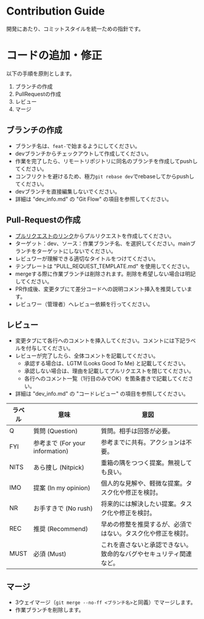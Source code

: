 # Contribution Guide

開発にあたり、コミットスタイルを統一ための指針です。

# コードの追加・修正

以下の手順を原則とします。

1. ブランチの作成
1. PullRequestの作成
1. レビュー
1. マージ

## ブランチの作成

- ブランチ名は、`feat-`で始まるようにしてください。
- devブランチからチェックアウトして作成してください。
- 作業を完了したら、リモートリポジトリに同名のブランチを作成してpushしてください。
- コンフリクトを避けるため、極力`git rebase dev`でrebaseしてからpushしてください。
- devブランチを直接編集しないでください。
- 詳細は "dev_info.md" の "Git Flow" の項目を参照してください。

## Pull-Requestの作成

- [プルリクエストのリンク](https://ap-northeast-1.console.aws.amazon.com/codesuite/codecommit/repositories/idem-nc-codecommit/pull-requests?region=ap-northeast-1&status=OPEN&pull-requests-meta=eyJmIjp7InRleHQiOiIifSwicyI6e30sIm4iOjEwLCJpIjowfQ)からプルリクエストを作成してください。
- ターゲット：dev、ソース：作業ブランチ名、を選択してください。mainブランチをターゲットにしないでください。
- レビュワーが理解できる適切なタイトルをつけてください。
- テンプレートは "PULL_REQUEST_TEMPLATE.md" を使用してください。
- mergeする際に作業ブランチは削除されます。削除を希望しない場合は明記してください。
- PR作成後、変更タブにて差分コードへの説明コメント挿入を推奨しています。
- レビュワー（管理者）へレビュー依頼を行ってください。

## レビュー

- 変更タブにて各行へのコメントを挿入してください。コメントには下記ラベルを付与してください。
- レビューが完了したら、全体コメントを記載してください。
  - 承認する場合は、LGTM (Looks Good To Me) と記載してください。
  - 承認しない場合は、理由を記載してプルリクエストを閉じてください。
  - 各行へのコメント一覧（1行目のみでOK）を箇条書きで記載してください。
- 詳細は "dev_info.md" の "コードレビュー" の項目を参照してください。

| ラベル | 意味                            | 意図                                                               |
|--------|---------------------------------|--------------------------------------------------------------------|
| Q      | 質問 (Question)                 | 質問。相手は回答が必要。                                           |
| FYI    | 参考まで (For your information) | 参考までに共有。アクションは不要。                                 |
| NITS   | あら捜し (Nitpick)              | 重箱の隅をつつく提案。無視しても良い。                             |
| IMO    | 提案 (In my opinion)            | 個人的な見解や、軽微な提案。タスク化や修正を検討。                 |
| NR     | お手すきで (No rush)            | 将来的には解決したい提案。タスク化や修正を検討。                   |
| REC    | 推奨 (Recommend)                | 早めの修整を推奨するが、必須ではない。タスク化や修正を検討。       |
| MUST   | 必須 (Must)                     | これを直さないと承認できない。致命的なバグやセキュリティ関連など。 |

## マージ

- 3ウェイマージ（`git merge --no-ff <ブランチ名>`と同義）でマージします。
- 作業ブランチを削除します。
